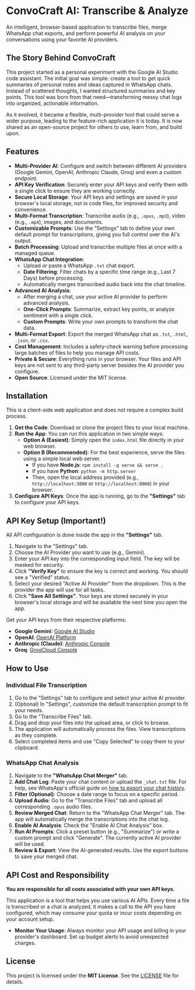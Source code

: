
# ConvoCraft AI: Transcribe & Analyze

An intelligent, browser-based application to transcribe files, merge WhatsApp chat exports, and perform powerful AI analysis on your conversations using your favorite AI providers.

## The Story Behind ConvoCraft

This project started as a personal experiment with the Google AI Studio code assistant. The initial goal was simple: create a tool to get quick summaries of personal notes and ideas captured in WhatsApp chats. Instead of scattered thoughts, I wanted structured summaries and key points. This tool was born from that need—transforming messy chat logs into organized, actionable information.

As it evolved, it became a flexible, multi-provider tool that could serve a wider purpose, leading to the feature-rich application it is today. It is now shared as an open-source project for others to use, learn from, and build upon.

## Features

- **Multi-Provider AI**: Configure and switch between different AI providers (Google Gemini, OpenAI, Anthropic Claude, Groq) and even a custom endpoint.
- **API Key Verification**: Securely enter your API keys and verify them with a single click to ensure they are working correctly.
- **Secure Local Storage**: Your API keys and settings are saved in your browser's local storage, not in code files, for improved security and convenience.
- **Multi-Format Transcription**: Transcribe audio (e.g., `.opus`, `.mp3`), video (e.g., `.mp4`), images, and documents.
- **Customizable Prompts**: Use the "Settings" tab to define your own default prompt for transcriptions, giving you full control over the AI's output.
- **Batch Processing**: Upload and transcribe multiple files at once with a managed queue.
- **WhatsApp Chat Integration**:
    - Upload or paste a WhatsApp `.txt` chat export.
    - **Date Filtering**: Filter chats by a specific time range (e.g., Last 7 Days) before processing.
    - Automatically merges transcribed audio back into the chat timeline.
- **Advanced AI Analysis**:
    - After merging a chat, use your active AI provider to perform advanced analysis.
    - **One-Click Prompts**: Summarize, extract key points, or analyze sentiment with a single click.
    - **Custom Prompts**: Write your own prompts to transform the chat data.
- **Multi-Format Export**: Export the merged WhatsApp chat as `.txt`, `.html`, `.json`, or `.csv`.
- **Cost Management**: Includes a safety-check warning before processing large batches of files to help you manage API costs.
- **Private & Secure**: Everything runs in your browser. Your files and API keys are not sent to any third-party server besides the AI provider you configure.
- **Open Source**: Licensed under the MIT license.

## Installation

This is a client-side web application and does not require a complex build process.

1.  **Get the Code**: Download or clone the project files to your local machine.
2.  **Run the App**: You can run this application in two simple ways:
    *   **Option A (Easiest)**: Simply open the `index.html` file directly in your web browser.
    *   **Option B (Recommended)**: For the best experience, serve the files using a simple local web server.
        *   If you have **Node.js**: `npm install -g serve && serve .`
        *   If you have **Python**: `python -m http.server`
        *   Then, open the local address provided (e.g., `http://localhost:3000` or `http://localhost:8000`) in your browser.
3.  **Configure API Keys**: Once the app is running, go to the **"Settings"** tab to configure your API keys.

## API Key Setup (Important!)

All API configuration is done inside the app in the **"Settings"** tab.

1.  Navigate to the "Settings" tab.
2.  Choose the AI Provider you want to use (e.g., Gemini).
3.  Enter your API key into the corresponding input field. The key will be masked for security.
4.  Click **"Verify Key"** to ensure the key is correct and working. You should see a "Verified" status.
5.  Select your desired "Active AI Provider" from the dropdown. This is the provider the app will use for all tasks.
6.  Click **"Save All Settings"**. Your keys are stored securely in your browser's local storage and will be available the next time you open the app.

Get your API keys from their respective platforms:
- **Google Gemini**: [Google AI Studio](https://aistudio.google.com/app/apikey)
- **OpenAI**: [OpenAI Platform](https://platform.openai.com/api-keys)
- **Anthropic (Claude)**: [Anthropic Console](https://console.anthropic.com/settings/keys)
- **Groq**: [GroqCloud Console](https://console.groq.com/keys)

## How to Use

### Individual File Transcription
1. Go to the "Settings" tab to configure and select your active AI provider.
2. (Optional) In "Settings", customize the default transcription prompt to fit your needs.
3. Go to the "Transcribe Files" tab.
4. Drag and drop your files into the upload area, or click to browse.
5. The application will automatically process the files. View transcriptions as they complete.
6. Select completed items and use "Copy Selected" to copy them to your clipboard.

### WhatsApp Chat Analysis
1. Navigate to the **"WhatsApp Chat Merger"** tab.
2. **Add Chat Log**: Paste your chat content or upload the `_chat.txt` file. For help, see WhatsApp's official guide on [how to export your chat history](https://faq.whatsapp.com/1180414079177245).
3. **Filter (Optional)**: Choose a date range to focus on a specific period.
4. **Upload Audio**: Go to the "Transcribe Files" tab and upload all corresponding `.opus` audio files.
5. **Review Merged Chat**: Return to the "WhatsApp Chat Merger" tab. The app will automatically merge the transcriptions into the chat log.
6. **Enable AI Analysis**: Check the "Enable AI Chat Analysis" box.
7. **Run AI Prompts**: Click a preset button (e.g., "Summarize") or write a custom prompt and click "Generate". The currently active AI provider will be used.
8. **Review & Export**: View the AI-generated results. Use the export buttons to save your merged chat.

## API Cost and Responsibility

**You are responsible for all costs associated with your own API keys.**

This application is a tool that helps you use various AI APIs. Every time a file is transcribed or a chat is analyzed, it makes a call to the API you have configured, which may consume your quota or incur costs depending on your account setup.

- **Monitor Your Usage**: Always monitor your API usage and billing in your provider's dashboard. Set up budget alerts to avoid unexpected charges.

## License

This project is licensed under the **MIT License**. See the [LICENSE](LICENSE) file for details.
